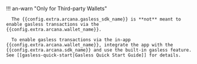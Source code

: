 !!! an-warn "Only for Third-party Wallets"

      The {{config.extra.arcana.gasless_sdk_name}} is **not** meant to enable gasless transactions via the {{config.extra.arcana.wallet_name}}. 
      
      To enable gasless transactions via the in-app  {{config.extra.arcana.wallet_name}}, integrate the app with the {{config.extra.arcana.sdk_name}} and use the built-in gasless feature. See [[gasless-quick-start|Gasless Quick Start Guide]] for details.